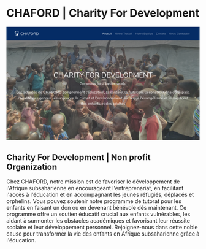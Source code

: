 # CHAFORD | Charity For Development

![](./public/assets/chaford-landing-page.png)

## Charity For Development | Non profit Organization

Chez CHAFORD, notre mission est de favoriser le développement de l'Afrique subsaharienne en encourageant l'entreprenariat, en facilitant l'accès à l'éducation et en accompagnant les jeunes réfugiés, déplacés et orphelins. Vous pouvez soutenir notre programme de tutorat pour les enfants en faisant un don ou en devenant bénévole dès maintenant. Ce programme offre un soutien éducatif crucial aux enfants vulnérables, les aidant à surmonter les obstacles académiques et favorisant leur réussite scolaire et leur développement personnel. Rejoignez-nous dans cette noble cause pour transformer la vie des enfants en Afrique subsaharienne grâce à l'éducation.
